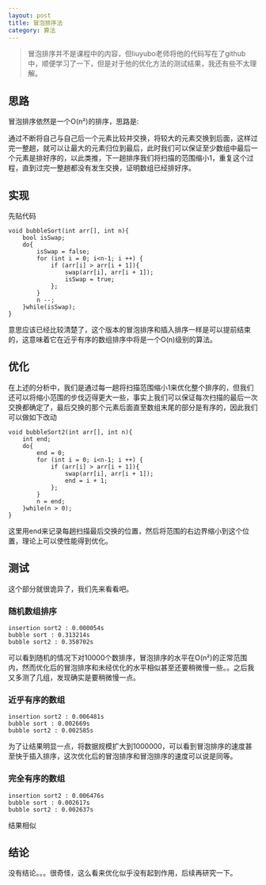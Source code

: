 ```yaml
---
layout: post
title: 冒泡排序法
category: 算法
---
```


> 冒泡排序并不是课程中的内容，但liuyubo老师将他的代码写在了github中，顺便学习了一下，但是对于他的优化方法的测试结果，我还有些不太理解。

## 思路

冒泡排序依然是一个O(n²)的排序，思路是:

通过不断将自己与自己后一个元素比较并交换，将较大的元素交换到后面，这样过完一整趟，就可以让最大的元素归位到最后，此时我们可以保证至少数组中最后一个元素是排好序的，以此类推，下一趟排序我们将扫描的范围缩小1，重复这个过程，直到过完一整趟都没有发生交换，证明数组已经排好序。

## 实现

先贴代码

```
void bubbleSort(int arr[], int n){
    bool isSwap;
    do{
        isSwap = false;
        for (int i = 0; i<n-1; i ++) {
            if (arr[i] > arr[i + 1]){
                swap(arr[i], arr[i + 1]);
                isSwap = true;
            };
        }
        n --;
    }while(isSwap);
}
```

意思应该已经比较清楚了，这个版本的冒泡排序和插入排序一样是可以提前结束的，这意味着它在近乎有序的数组排序中将是一个O(n)级别的算法。

## 优化

在上述的分析中，我们是通过每一趟将扫描范围缩小1来优化整个排序的，但我们还可以将缩小范围的步伐迈得更大一些，事实上我们可以保证每次扫描的最后一次交换都确定了，最后交换的那个元素后面直至数组末尾的部分是有序的，因此我们可以做如下改动
```
void bubbleSort2(int arr[], int n){
    int end;
    do{
        end = 0;
        for (int i = 0; i<n-1; i ++) {
            if (arr[i] > arr[i + 1]){
                swap(arr[i], arr[i + 1]);
                end = i + 1;
            };
        }
        n = end;
    }while(n > 0);
}
```
这里用end来记录每趟扫描最后交换的位置，然后将范围的右边界缩小到这个位置，理论上可以使性能得到优化。

## 测试

这个部分就很诡异了，我们先来看看吧。

### 随机数组排序

```
insertion sort2 : 0.000054s
bubble sort : 0.313214s
bubble sort2 : 0.358702s
```

可以看到随机的情况下对10000个数排序，冒泡排序的水平在O(n²)的正常范围内，然而优化后的冒泡排序和未经优化的水平相似甚至还要稍微慢一些。。之后我又多测了几组，发现确实是要稍微慢一点。

### 近乎有序的数组

```
insertion sort2 : 0.006481s
bubble sort : 0.002669s
bubble sort2 : 0.002585s
```

为了让结果明显一点，将数据规模扩大到1000000，可以看到冒泡排序的速度甚至快于插入排序，这次优化后的冒泡排序和冒泡排序的速度可以说是同等。

### 完全有序的数组

```
insertion sort2 : 0.006476s
bubble sort : 0.002617s
bubble sort2 : 0.002637s
```

结果相似

## 结论

没有结论。。。很奇怪，这么看来优化似乎没有起到作用，后续再研究一下。


